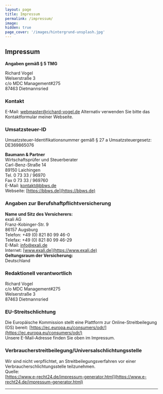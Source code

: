 ```yaml
---
layout: page
title: Impressum
permalink: /impressum/
image:
hidden: true
page_cover: '/images/hintergrund-unsplash.jpg'
---
```


## Impressum

**Angaben gemäß § 5 TMG**

Richard Vogel  
Welserstraße 3  
c/o MDC Management#275  
87463 Dietmannsried

### Kontakt

E-Mail: [webmaster@richard-vogel.de](mailto:webmaster@richard-vogel.de)
Alternativ verwenden Sie bitte das Kontaktformular meiner Webseite.

### Umsatzsteuer-ID

Umsatzsteuer-Identifikationsnummer gemäß § 27 a Umsatzsteuergesetz: DE369865076

**Baumann & Partner**  
Wirtschaftsprüfer und Steuerberater  
Carl-Benz-Straße 14  
89150 Laichingen  
Tel. 0 73 33 / 96970  
Fax 0 73 33 / 969760  
E-Mail: [kontakt@bbws.de](mailto:kontakt@bbws.de)  
Webseite: [https://bbws.de](https://bbws.de)

### Angaben zur Berufshaftpflichtversicherung

**Name und Sitz des Versicherers:**  
exali AG  
Franz-Kobinger-Str. 9  
86157 Augsburg  
Telefon: +49 (0) 821 80 99 46-0  
Telefax: +49 (0) 821 80 99 46-29  
E-Mail: [info@exali.de](mailto:info@exali.de)  
Internet: [www.exali.de](https://www.exali.de)  
**Geltungsraum der Versicherung:**  
Deutschland

### Redaktionell verantwortlich

Richard Vogel  
c/o MDC Management#275  
Welserstraße 3  
87463 Dietmannsried

### EU-Streitschlichtung

Die Europäische Kommission stellt eine Plattform zur Online-Streitbeilegung (OS) bereit: [https://ec.europa.eu/consumers/odr/](https://ec.europa.eu/consumers/odr/)  
Unsere E-Mail-Adresse finden Sie oben im Impressum.

### Verbraucherstreitbeilegung/Universalschlichtungsstelle

Wir sind nicht verpflichtet, an Streitbeilegungsverfahren vor einer Verbraucherschlichtungsstelle teilzunehmen.  
Quelle:  
[https://www.e-recht24.de/impressum-generator.html](https://www.e-recht24.de/impressum-generator.html)

***
